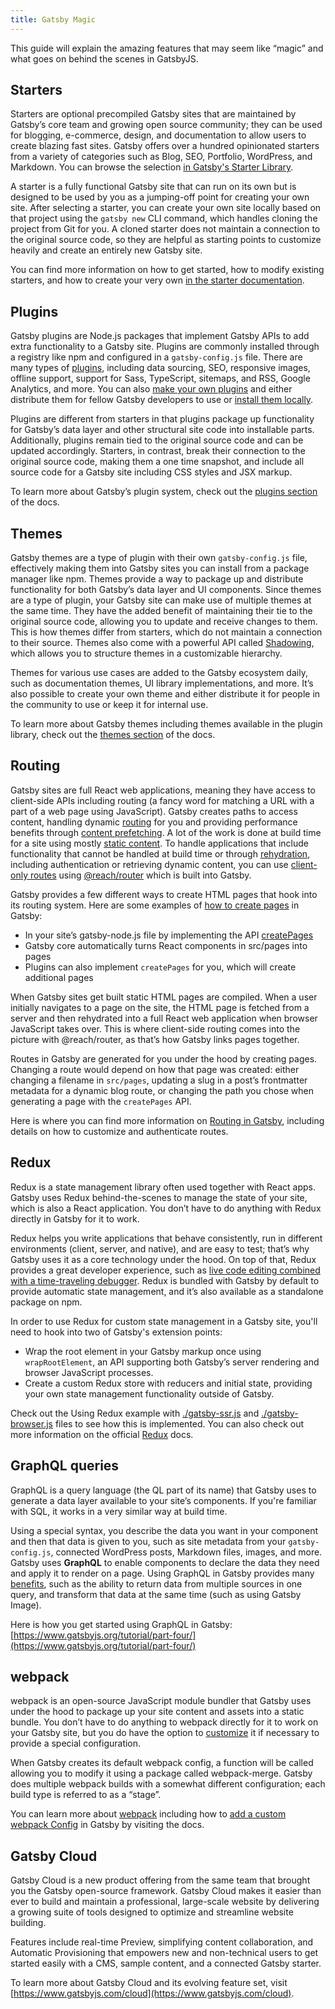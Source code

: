 ```yaml
---
title: Gatsby Magic
---
```


This guide will explain the amazing features that may seem like “magic” and what goes on behind the scenes in GatsbyJS.

## Starters


Starters are optional precompiled Gatsby sites that are maintained by Gatsby’s core team and growing open source community; they can be used for blogging, e-commerce, design, and documentation to allow users to create blazing fast sites. Gatsby offers over a hundred opinionated starters from a variety of categories such as Blog, SEO, Portfolio, WordPress, and Markdown. You can browse the selection [in Gatsby's Starter Library](https://www.gatsbyjs.org/starters/?v=2).

A starter is a fully functional Gatsby site that can run on its own but is designed to be used by you as a jumping-off point for creating your own site. After selecting a starter, you can create your own site locally based on that project using the `gatsby new` CLI command, which handles cloning the project from Git for you. A cloned starter does not maintain a connection to the original source code, so they are helpful as starting points to customize heavily and create an entirely new Gatsby site.

You can find more information on how to get started, how to modify existing starters, and how to create your very own [in the starter documentation](https://www.gatsbyjs.org/docs/starters/).

## Plugins


Gatsby plugins are Node.js packages that implement Gatsby APIs to add extra functionality to a Gatsby site. Plugins are commonly installed through a registry like npm and configured in a `gatsby-config.js` file. There are many types of [plugins](https://www.gatsbyjs.org/plugins/), including data sourcing, SEO, responsive images, offline support, support for Sass, TypeScript, sitemaps, and RSS, Google Analytics, and more. You can also [make your own plugins](https://www.gatsbyjs.org/docs/creating-plugins/) and either distribute them for fellow Gatsby developers to use or [install them locally](https://www.gatsbyjs.org/docs/loading-plugins-from-your-local-plugins-folder/).

Plugins are different from starters in that plugins package up functionality for Gatsby’s data layer and other structural site code into installable parts. Additionally, plugins remain tied to the original source code and can be updated accordingly. Starters, in contrast, break their connection to the original source code, making them a one time snapshot, and include all source code for a Gatsby site including CSS styles and JSX markup.

To learn more about Gatsby’s plugin system, check out the [plugins section](https://www.gatsbyjs.org/docs/plugins/) of the docs.

## Themes


Gatsby themes are a type of plugin with their own `gatsby-config.js` file, effectively making them into Gatsby sites you can install from a package manager like npm. Themes provide a way to package up and distribute functionality for both Gatsby’s data layer and UI components. Since themes are a type of plugin, your Gatsby site can make use of multiple themes at the same time. They have the added benefit of maintaining their tie to the original source code, allowing you to update and receive changes to them. This is how themes differ from starters, which do not maintain a connection to their source. Themes also come with a powerful API called [Shadowing](https://www.gatsbyjs.org/docs/themes/shadowing/), which allows you to structure themes in a customizable hierarchy.

Themes for various use cases are added to the Gatsby ecosystem daily, such as documentation themes, UI library implementations, and more. It’s also possible to create your own theme and either distribute it for people in the community to use or keep it for internal use.

To learn more about Gatsby themes including themes available in the plugin library, check out the [themes section](https://www.gatsbyjs.org/docs/themes/) of the docs.

## Routing

Gatsby sites are full React web applications, meaning they have access to client-side APIs including routing (a fancy word for matching a URL with a part of a web page using JavaScript). Gatsby creates paths to access content, handling dynamic [routing](https://www.gatsbyjs.org/docs/glossary#routing) for you and providing performance benefits through [content prefetching](https://www.gatsbyjs.org/docs/routing/#performance-and-prefetching). A lot of the work is done at build time for a site using mostly [static content](https://www.gatsbyjs.org/docs/adding-app-and-website-functionality/#static-pages). To handle applications that include functionality that cannot be handled at build time or through [rehydration](https://www.gatsbyjs.org/docs/adding-app-and-website-functionality/#how-hydration-makes-apps-possible), including authentication or retrieving dynamic content, you can use [client-only routes](https://www.gatsbyjs.org/docs/client-only-routes-and-user-authentication) using [@reach/router](https://www.gatsbyjs.org/docs/reach-router-and-gatsby/) which is built into Gatsby.

Gatsby provides a few different ways to create HTML pages that hook into its routing system. Here are some examples of [how to create pages](https://www.gatsbyjs.org/docs/creating-and-modifying-pages) in Gatsby:

- In your site’s gatsby-node.js file by implementing the API [createPages](https://www.gatsbyjs.org/docs/node-apis/#createPages)
- Gatsby core automatically turns React components in src/pages into pages
- Plugins can also implement `createPages` for you, which will create additional pages

When Gatsby sites get built static HTML pages are compiled. When a user initially navigates to a page on the site, the HTML page is fetched from a server and then rehydrated into a full React web application when browser JavaScript takes over. This is where client-side routing comes into the picture with @reach/router, as that’s how Gatsby links pages together.

Routes in Gatsby are generated for you under the hood by creating pages. Changing a route would depend on how that page was created: either changing a filename in `src/pages`, updating a slug in a post’s frontmatter metadata for a dynamic blog route, or changing the path you chose when generating a page with the `createPages` API.

Here is where you can find more information on [Routing in Gatsby](https://www.gatsbyjs.org/docs/routing/), including details on how to customize and authenticate routes.

## Redux

Redux is a state management library often used together with React apps. Gatsby uses Redux behind-the-scenes to manage the state of your site, which is also a React application. You don’t have to do anything with Redux directly in Gatsby for it to work.

Redux helps you write applications that behave consistently, run in different environments (client, server, and native), and are easy to test; that’s why Gatsby uses it as a core technology under the hood. On top of that, Redux provides a great developer experience, such as [live code editing combined with a time-traveling debugger](https://github.com/reduxjs/redux-devtools). Redux is bundled with Gatsby by default to provide automatic state management, and it’s also available as a standalone package on npm.

In order to use Redux for custom state management in a Gatsby site, you'll need to hook into two of Gatsby's extension points:

- Wrap the root element in your Gatsby markup once using `wrapRootElement`, an API supporting both Gatsby’s server rendering and browser JavaScript processes.
- Create a custom Redux store with reducers and initial state, providing your own state management functionality outside of Gatsby.

Check out the Using Redux example with [./gatsby-ssr.js](https://github.com/gatsbyjs/gatsby/blob/master/examples/using-redux/gatsby-ssr.js) and [./gatsby-browser.js](https://github.com/gatsbyjs/gatsby/blob/master/examples/using-redux/gatsby-browser.js) files to see how this is implemented. You can also check out more information on the official [Redux](https://redux.js.org/introduction/getting-started) docs.

## GraphQL queries

GraphQL is a query language (the QL part of its name) that Gatsby uses to generate a data layer available to your site’s components. If you're familiar with SQL, it works in a very similar way at build time.

Using a special syntax, you describe the data you want in your component and then that data is given to you, such as site metadata from your `gatsby-config.js`, connected WordPress posts, Markdown files, images, and more. Gatsby uses **GraphQL** to enable components to declare the data they need and apply it to render on a page. Using GraphQL in Gatsby provides many [benefits](https://www.gatsbyjs.org/docs/why-gatsby-uses-graphql/), such as the ability to return data from multiple sources in one query, and transform that data at the same time (such as using Gatsby Image).

Here is how you get started using GraphQL in Gatsby: [https://www.gatsbyjs.org/tutorial/part-four/](https://www.gatsbyjs.org/tutorial/part-four/)

## webpack

webpack is an open-source JavaScript module bundler that Gatsby uses under the hood to package up your site content and assets into a static bundle. You don’t have to do anything to webpack directly for it to work on your Gatsby site, but you do have the option to [customize](https://www.gatsbyjs.org/docs/add-custom-webpack-config/) it if necessary to provide a special configuration.

When Gatsby creates its default webpack config, a function will be called allowing you to modify it using a package called webpack-merge. Gatsby does multiple webpack builds with a somewhat different configuration; each build type is referred to as a “stage”.

You can learn more about [webpack](https://www.gatsbyjs.org/docs/webpack-and-ssr/) including how to [add a custom webpack Config](https://www.gatsbyjs.org/docs/add-custom-webpack-config/) in Gatsby by visiting the docs.

## Gatsby Cloud

Gatsby Cloud is a new product offering from the same team that brought you the Gatsby open-source framework. Gatsby Cloud makes it easier than ever to build and maintain a professional, large-scale website by delivering a growing suite of tools designed to optimize and streamline website building.

Features include real-time Preview, simplifying content collaboration, and Automatic Provisioning that empowers new and non-technical users to get started easily with a CMS, sample content, and a connected Gatsby starter.

To learn more about Gatsby Cloud and its evolving feature set, visit [https://www.gatsbyjs.com/cloud](https://www.gatsbyjs.com/cloud).

<!-- Docs to Markdown version 1.0β17 -->
